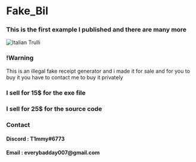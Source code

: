 # Fake_Bil

### This is the first example I published and there are many more
<img src="https://media.discordapp.net/attachments/929256142180327436/1068408481062867074/Fakebil.png" alt="Italian Trulli">

### !Warning
This is an illegal fake receipt generator and i made it for sale and for you to buy it you have to contact me to buy it privately


### I sell for 15$ for the exe file

### I sell for 25$ for the source code

### Contact
<h4>Discord : T1mmy#6773</h4>
<h4>Email : everybadday007@gmail.com</h4>
